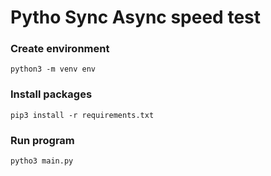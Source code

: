 # Pytho  Sync Async speed test

### Create environment
```
python3 -m venv env
```

### Install packages
```
pip3 install -r requirements.txt
```

### Run program 
```
pytho3 main.py
```